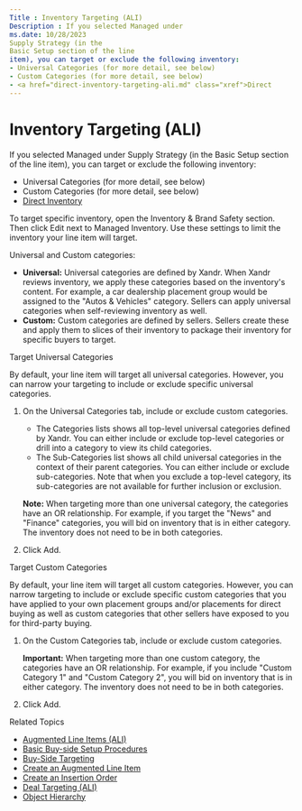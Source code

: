 ```yaml
---
Title : Inventory Targeting (ALI)
Description : If you selected Managed under
ms.date: 10/28/2023
Supply Strategy (in the
Basic Setup section of the line
item), you can target or exclude the following inventory:
- Universal Categories (for more detail, see below)
- Custom Categories (for more detail, see below)
- <a href="direct-inventory-targeting-ali.md" class="xref">Direct
---
```



# Inventory Targeting (ALI)



If you selected Managed under
Supply Strategy (in the
Basic Setup section of the line
item), you can target or exclude the following inventory:

- Universal Categories (for more detail, see below)
- Custom Categories (for more detail, see below)
- <a href="direct-inventory-targeting-ali.md" class="xref">Direct
  Inventory</a>

To target specific inventory, open the
Inventory & Brand Safety section.
Then click Edit next to
Managed Inventory. Use these settings
to limit the inventory your line item will target.

Universal and Custom categories:

- **Universal:** Universal categories are defined by
  Xandr. When Xandr
  reviews inventory, we apply these categories based on the inventory's
  content. For example, a car dealership placement group would be
  assigned to the "Autos & Vehicles" category. Sellers can apply
  universal categories when self-reviewing inventory as well.
- **Custom:** Custom categories are defined by sellers. Sellers create
  these and apply them to slices of their inventory to package their
  inventory for specific buyers to target.

Target Universal Categories

By default, your line item will target all universal categories.
However, you can narrow your targeting to include or exclude specific
universal categories.

1.  On the Universal Categories tab,
    include or exclude custom categories.
    - The Categories lists shows all
      top-level universal categories defined by
      Xandr. You can either include or exclude
      top-level categories or drill into a category to view its child
      categories.
    - The Sub-Categories list shows
      all child universal categories in the context of their parent
      categories. You can either include or exclude sub-categories. Note
      that when you exclude a top-level category, its sub-categories are
      not available for further inclusion or exclusion.

    

    <b>Note:</b> When targeting more than one
    universal category, the categories have an OR relationship. For
    example, if you target the "News" and "Finance" categories, you will
    bid on inventory that is in either category. The inventory does not
    need to be in both categories.

    
2.  Click Add.

Target Custom Categories

By default, your line item will target all custom categories. However,
you can narrow targeting to include or exclude specific custom
categories that you have applied to your own placement groups and/or
placements for direct buying as well as custom categories that other
sellers have exposed to you for third-party buying.

1.  On the Custom Categories tab,
    include or exclude custom categories.
    

    <b>Important:</b> When targeting more than
    one custom category, the categories have an OR relationship. For
    example, if you include "Custom Category 1" and "Custom Category 2",
    you will bid on inventory that is in either category. The inventory
    does not need to be in both categories.

    
2.  Click Add.

Related Topics

- <a href="augmented-line-items-ali.md" class="xref">Augmented Line
  Items (ALI)</a>
- <a href="basic-buy-side-setup-procedures.md" class="xref">Basic
  Buy-side Setup Procedures</a>
- <a href="buy-side-targeting.md" class="xref">Buy-Side Targeting</a>
- <a href="create-an-augmented-line-item-ali.md" class="xref"
  title="You create augmented line items (ALIs) to define your financial relationship with an advertiser, set up targeting for an advertising campaign, and schedule your advertisements to run.">Create
  an Augmented Line Item</a>
- <a href="create-an-insertion-order.md" class="xref">Create an
  Insertion Order</a>
- <a href="deal-targeting-ali.md" class="xref">Deal Targeting (ALI)</a>
- <a href="object-hierarchy.md" class="xref">Object Hierarchy</a>




